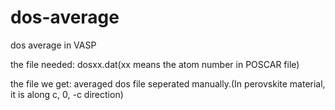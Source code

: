 # dos-average
dos average in VASP

the file needed:
  dosxx.dat(xx means the atom number in POSCAR file)

the file we get:
  averaged dos file seperated manually.(In perovskite material, it is along c, 0, -c direction)
